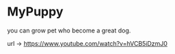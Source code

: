 # MyPuppy
you can grow pet who become a great dog.


url -> https://www.youtube.com/watch?v=hVCB5iDzmJ0 
